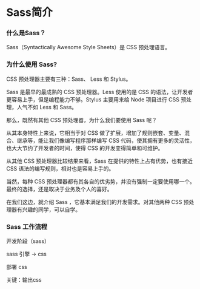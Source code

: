 # Sass简介

### 什么是Sass？

Sass（Syntactically Awesome Style Sheets）是 CSS 预处理语言。

### 为什么使用 Sass?

CSS 预处理器主要有三种：Sass、 Less 和 Stylus。

Sass 是最早的最成熟的 CSS 预处理器。Less 使用的是 CSS 的语法，让开发者更容易上手，但是编程能力不够。Stylus 主要用来给 Node 项目进行 CSS 预处理，人气不如 Less 和 Sass。

那么，既然有其他 CSS 预处理器，为什么我们要使用 Sass 呢？

从其本身特性上来说，它相当于对 CSS 做了扩展，增加了规则嵌套、变量、混合、继承等，能让我们像编写程序那样编写 CSS 代码，使其拥有更多的灵活性，也大大节约了开发者的时间，使得 CSS 的开发变得简单和可维护。

从其他 CSS 预处理器比较结果来看，Sass 在提供的特性上占有优势，也有接近 CSS 语法的编写规则，相对也是容易上手的。

当然，每种 CSS 预处理器都有其各自的优劣势，并没有强制一定要使用哪一个。最终的选择，还是取决于业务及个人的喜好。

在我们这边，就介绍 Sass ，它基本满足我们的开发需求。对其他两种 CSS 预处理器有兴趣的同学，可以自学。

### Sass 工作流程

开发阶段（sass）

sass 引擎 -&gt; css

部署 css 

关键：输出css

